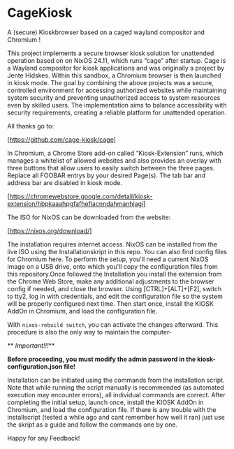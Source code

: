 # CageKiosk
A (secure) Kioskbrowser based on a caged wayland compositor and Chromium !


This project implements a secure browser kiosk solution for unattended operation based on on NixOS 24.11, which runs “cage” after startup. Cage is a Wayland compositor for kiosk applications and was originally a project by Jente Hidskes. 
Within this sandbox, a Chromium browser is then launched in kiosk mode. The goal by combining the above projects was a secure, controlled environment for accessing authorized websites while maintaining system security and preventing unauthorized access to system resources even by skilled users. The implementation aims to balance accessibility with security requirements, creating a reliable platform for unattended operation.

All thanks go to:

[https://github.com/cage-kiosk/cage]

In Chromium, a Chrome Store add-on called “Kiosk-Extension” runs, which manages a whitelist of allowed websites and also provides an overlay with three buttons that allow users to easily switch between the three pages. Replace all FOOBAR entrys by your desired Page(s).
The tab bar and address bar are disabled in kiosk mode.

[https://chromewebstore.google.com/detail/kiosk-extension/hbpkaaahpgfafhefiacnndahmanhjagi]

The ISO for NixOS can be downloaded from the website:

[https://nixos.org/download/]  

The installation requires internet access. NixOS can be installed from the live ISO using the Installationskript in this repo. You can also find config files for Chromium here.
To perform the setup, you'll need a current NixOS image on a USB drive, onto which you'll copy the configuration files from this repository.Once followed the Installation you install the extension from the Chrome Web Store, make any additional adjustments to the browser config if needed, and close the browser. Using [CTRL]+[ALT]+[F2], switch to tty2, log in with credentials, and edit the configuration file so the system will be properly configured next time. Then start once, install the KIOSK AddOn in Chromium, and load the configuration file.

With `nixos-rebuild switch`, you can activate the changes afterward. This procedure is also the only way to maintain the computer- 

**
*Important!!!***

**Before proceeding, you must modify the admin password in the kiosk-configuration.json file!**

Installation can be initiated using the commands from the installation script. Note that while running the script manually is recommended (as automated execution may encounter errors), all individual commands are correct. After completing the initial setup, launch once, install the KIOSK AddOn in Chromium, and load the configuration file. If there is any trouble with the installscript (tested a while ago and cant remember how well it ran) just use the skript as a guide and follow the commands one by one. 



Happy for any Feedback!


